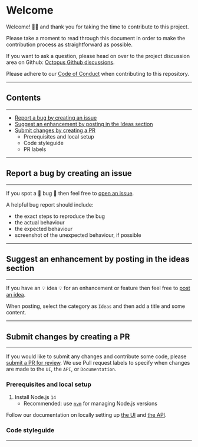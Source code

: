 # Welcome

Welcome! :tada::sparkles: and thank you for taking the time to contribute to this project.

Please take a moment to read through this document in order to make the contribution process as straightforward as possible.

If you want to ask a question, please head on over to the project discussion area on Github: [Octopus Github discussions](https://github.com/JiscSD/octopus/discussions).

Please adhere to our [Code of Conduct](CODE-OF-CONDUCT.md) when contributing to this repository.

---

## Contents

---

-   [Report a bug by creating an issue](#report-a-bug-by-creating-an-issue)
-   [Suggest an enhancement by posting in the Ideas section](#suggest-an-enhancement-by-posting-in-the-ideas-section)
-   [Submit changes by creating a PR](#submit-changes-by-creating-a-pr)
    -   Prerequisites and local setup
    -   Code styleguide
    -   PR labels

---

## Report a bug by creating an issue

---

If you spot a :bug: bug :bug: then feel free to [open an issue](https://github.com/JiscSD/octopus/issues).

A helpful bug report should include:

-   the exact steps to reproduce the bug
-   the actual behaviour
-   the expected behaviour
-   screenshot of the unexpected behaviour, if possible

---

## Suggest an enhancement by posting in the ideas section

---

If you have an :bulb: idea :bulb: for an enhancement or feature then feel free to [post an idea](https://github.com/JiscSD/octopus/discussions/categories/ideas).

When posting, select the category as `Ideas` and then add a title and some content.

---

## Submit changes by creating a PR

---

If you would like to submit any changes and contribute some code, please [submit a PR for review](https://github.com/JiscSD/octopus/pulls).
We use Pull request labels to specify when changes are made to the `UI`, the `API`, or `Documentation`.

### Prerequisites and local setup

1. Install Node.js `14`
    - Recommended: use [`nvm`](https://github.com/nvm-sh/nvm) for managing Node.js versions

Follow our documentation on locally setting up [the UI](../ui/README.md) and [the API](../api/README.md).

### Code styleguide

---

